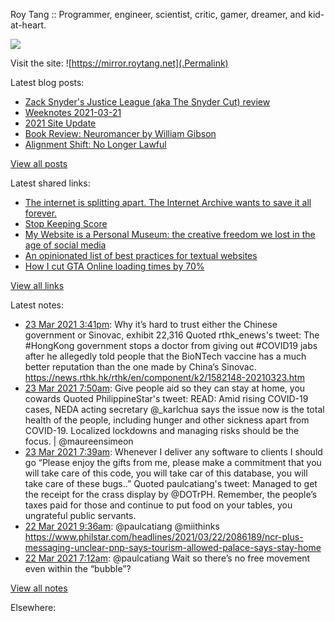 Roy Tang :: Programmer, engineer, scientist, critic, gamer, dreamer, and kid-at-heart.

![](https://roytang.net/img/profile.jpg)

Visit the site: ![https://mirror.roytang.net](.Permalink)

Latest blog posts:
    

- [Zack Snyder&#39;s Justice League (aka The Snyder Cut) review](https://mirror.roytang.net/2021/03/zack-snyders-justice-league-aka-the-snyder-cut-review/)
- [Weeknotes 2021-03-21](https://mirror.roytang.net/2021/03/weeknotes-2021-03-21/)
- [2021 Site Update](https://mirror.roytang.net/2021/03/2021-site-update/)
- [Book Review: Neuromancer by William Gibson](https://mirror.roytang.net/2021/03/book-review-neuromancer-by-william-gibson/)
- [Alignment Shift: No Longer Lawful](https://mirror.roytang.net/2021/03/alignment-shift-no-longer-lawful/)

[View all posts](https://mirror.roytang.net/blog)

Latest shared links:
    

- [The internet is splitting apart. The Internet Archive wants to save it all forever.](https://mirror.roytang.net/2021/03/the-internet-is-splitting-apart-the-internet-archive-wants-to-save-it-all-forever/)
- [Stop Keeping Score](https://mirror.roytang.net/2021/03/stop-keeping-score/)
- [My Website is a Personal Museum: the creative freedom we lost in the age of social media](https://mirror.roytang.net/2021/03/writings/)
- [An opinionated list of best practices for textual websites](https://mirror.roytang.net/2021/03/an-opinionated-list-of-best-practices-for-textual-websites/)
- [How I cut GTA Online loading times by 70%](https://mirror.roytang.net/2021/03/how-i-cut-gta-online-loading-times-by-70/)

[View all links](https://mirror.roytang.net/links)

Latest notes:
    

- [23 Mar 2021 3:41pm](https://mirror.roytang.net/2021/03/1374385938273476623/): Why it&rsquo;s hard to trust either the Chinese government or Sinovac, exhibit 22,316
Quoted rthk_enews&#39;s tweet:   The #HongKong government stops a doctor from giving out #COVID19 jabs after he allegedly told people that the BioNTech vaccine has a much better reputation than the one made by China&rsquo;s Sinovac. https://news.rthk.hk/rthk/en/component/k2/1582148-20210323.htm  
- [23 Mar 2021 7:50am](https://mirror.roytang.net/2021/03/1374267414192353281/): Give people aid so they can stay at home, you cowards
Quoted PhilippineStar&#39;s tweet:   READ: Amid rising COVID-19 cases, NEDA acting secretary @_karlchua says the issue now is the total health of the people, including hunger and other sickness apart from COVID-19. Localized lockdowns and managing risks should be the focus. | @maureensimeon  
- [23 Mar 2021 7:39am](https://mirror.roytang.net/2021/03/1374264516414894085/): Whenever I deliver any software to clients I should go “Please enjoy the gifts from me, please make a commitment that you will take care of this code, you will take car of this database, you will take care of these bugs..”
Quoted paulcatiang&#39;s tweet:   Managed to get the receipt for the crass display by @DOTrPH. Remember, the people&rsquo;s taxes paid for those and continue to put food on your tables, you ungrateful public servants.
- [22 Mar 2021 9:36am](https://mirror.roytang.net/2021/03/1373931556079759363/): @paulcatiang @miithinks https://www.philstar.com/headlines/2021/03/22/2086189/ncr-plus-messaging-unclear-pnp-says-tourism-allowed-palace-says-stay-home
- [22 Mar 2021 7:12am](https://mirror.roytang.net/2021/03/1373895279812911104/): @paulcatiang Wait so there&rsquo;s no free movement even within the &ldquo;bubble&rdquo;?

[View all notes](https://mirror.roytang.net/notes)

Elsewhere:
